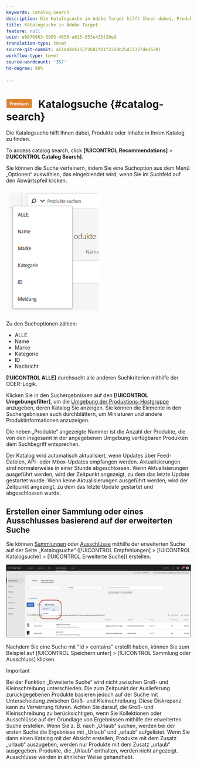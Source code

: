 ```yaml
---
keywords: catalog;search
description: Die Katalogsuche in Adobe Target hilft Ihnen dabei, Produkte oder Inhalte in Ihrem Katalog zu finden.
title: Katalogsuche in Adobe Target
feature: null
uuid: e0876963-5905-4850-a615-953e435f26e9
translation-type: tm+mt
source-git-commit: a51addc6155f2681f01f2329b25d72327de36701
workflow-type: tm+mt
source-wordcount: '357'
ht-degree: 96%

---
```



# ![PREMIUM](/help/assets/premium.png) Katalogsuche {#catalog-search}

Die Katalogsuche hilft Ihnen dabei, Produkte oder Inhalte in Ihrem Katalog zu finden.

To access catalog search, click **[!UICONTROL Recommendations]** > **[!UICONTROL Catalog Search]**.

Sie können die Suche verfeinern, indem Sie eine Suchoption aus dem Menü „Optionen“ auswählen, das eingeblendet wird, wenn Sie im Suchfeld auf den Abwärtspfeil klicken.

![](assets/searchproductsmenu.png)

Zu den Suchoptionen zählen:

* ALLE
* Name
* Marke
* Kategorie
* ID
* Nachricht

**[!UICONTROL ALLE]** durchsucht alle anderen Suchkriterien mithilfe der ODER-Logik.

Klicken Sie in den Suchergebnissen auf den **[!UICONTROL Umgebungsfilter]**, um die [Umgebung der Produktions-Hostgruppe](/help/administrating-target/hosts.md) anzugeben, deren Katalog Sie anzeigen. Sie können die Elemente in den Suchergebnissen auch durchblättern, um Miniaturen und andere Produktinformationen anzuzeigen.

Die neben „Produkte“ angezeigte Nummer ist die Anzahl der Produkte, die von den insgesamt in der angegebenen Umgebung verfügbaren Produkten dem Suchbegriff entsprechen.

Der Katalog wird automatisch aktualisiert, wenn Updates über Feed-Dateien, API- oder Mbox-Updates empfangen werden. Aktualisierungen sind normalerweise in einer Stunde abgeschlossen. Wenn Aktualisierungen ausgeführt werden, wird der Zeitpunkt angezeigt, zu dem das letzte Update gestartet wurde. Wenn keine Aktualisierungen ausgeführt werden, wird der Zeitpunkt angezeigt, zu dem das letzte Update gestartet und abgeschlossen wurde.

## Erstellen einer Sammlung oder eines Ausschlusses basierend auf der erweiterten Suche

Sie können [Sammlungen](/help/c-recommendations/c-products/collections.md) oder [Ausschlüsse](/help/c-recommendations/c-products/exclusions.md) mithilfe der erweiterten Suche auf der Seite „Katalogsuche“ ([!UICONTROL Empfehlungen] > [!UICONTROL Katalogsuche] > [!UICONTROL Erweiterte Suche]) erstellen.

![Speichern unter, Dialogfeld](/help/c-recommendations/c-products/assets/save-as-dialog.png)

Nachdem Sie eine Suche mit &quot;id > contains&quot; erstellt haben, können Sie zum Beispiel auf [!UICONTROL Speichern unter] > [!UICONTROL Sammlung oder Ausschluss] klicken.

>[!IMPORTANT]
>
>Bei der Funktion „Erweiterte Suche“ wird nicht zwischen Groß- und Kleinschreibung unterschieden. Die zum Zeitpunkt der Auslieferung zurückgegebenen Produkte basieren jedoch auf der Suche mit Unterscheidung zwischen Groß- und Kleinschreibung. Diese Diskrepanz kann zu Verwirrung führen. Achten Sie darauf, die Groß- und Kleinschreibung zu berücksichtigen, wenn Sie Kollektionen oder Ausschlüsse auf der Grundlage von Ergebnissen mithilfe der erweiterten Suche erstellen. Wenn Sie z. B. nach „Urlaub“ suchen, werden bei der ersten Suche die Ergebnisse mit „Urlaub“ und „urlaub“ aufgelistet. Wenn Sie dann einen Katalog mit der Absicht erstellen, Produkte mit dem Zusatz „urlaub“ auszugeben, werden nur Produkte mit dem Zusatz „urlaub“ ausgegeben. Produkte, die „Urlaub“ enthalten, werden nicht angezeigt. Ausschlüsse werden in ähnlicher Weise gehandhabt.
